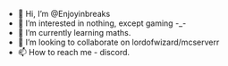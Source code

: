 - 👋 Hi, I’m @Enjoyinbreaks
- 👀 I’m interested in nothing, except gaming -_-
- 🌱 I’m currently learning maths.
- 💞️ I’m looking to collaborate on lordofwizard/mcserverr
- 📫 How to reach me - discord.

<!---
Enjoyinbreaks/Enjoyinbreaks is a ✨ special ✨ repository because its `README.md` (this file) appears on your GitHub profile.
You can click the Preview link to take a look at your changes.
--->
